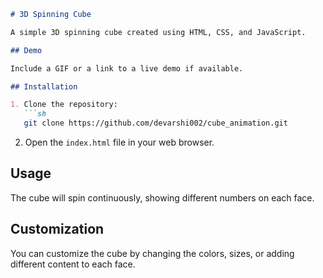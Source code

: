 
```markdown
# 3D Spinning Cube

A simple 3D spinning cube created using HTML, CSS, and JavaScript.

## Demo

Include a GIF or a link to a live demo if available.

## Installation

1. Clone the repository:
   ```sh
   git clone https://github.com/devarshi002/cube_animation.git
   ```
2. Open the `index.html` file in your web browser.

## Usage

The cube will spin continuously, showing different numbers on each face.

## Customization

You can customize the cube by changing the colors, sizes, or adding different content to each face.

```
